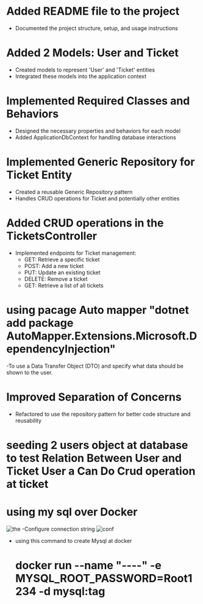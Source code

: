 # Added README file to the project
- Documented the project structure, setup, and usage instructions

# Added 2 Models: User and Ticket
- Created models to represent 'User' and 'Ticket' entities
- Integrated these models into the application context

# Implemented Required Classes and Behaviors
- Designed the necessary properties and behaviors for each model
- Added ApplicationDbContext for handling database interactions

# Implemented Generic Repository for Ticket Entity
- Created a reusable Generic Repository pattern
- Handles CRUD operations for Ticket and potentially other entities

# Added CRUD operations in the TicketsController
- Implemented endpoints for Ticket management:
  - GET: Retrieve a specific ticket
  - POST: Add a new ticket
  - PUT: Update an existing ticket
  - DELETE: Remove a ticket
  - GET: Retrieve a list of all tickets
# using pacage Auto mapper  "dotnet add package AutoMapper.Extensions.Microsoft.DependencyInjection" 
 -To use a Data Transfer Object (DTO) and specify what data should be shown to the user.
# Improved Separation of Concerns
  - Refactored to use the repository pattern for better code structure and reusability

# seeding 2 users object at database to test Relation Between User and Ticket User a Can  Do Crud operation at ticket 
# using my sql over Docker 
![the](https://github.com/user-attachments/assets/7c9b362a-b13b-4c85-aa87-140c1c17be1d) 
-Configure connection string 
![conf](https://github.com/user-attachments/assets/c44624b9-f4a3-4cf0-b3dd-ff861449e209)
- using this command to create Mysql at docker
  # docker run --name "----" -e MYSQL_ROOT_PASSWORD=Root1234 -d mysql:tag
 

